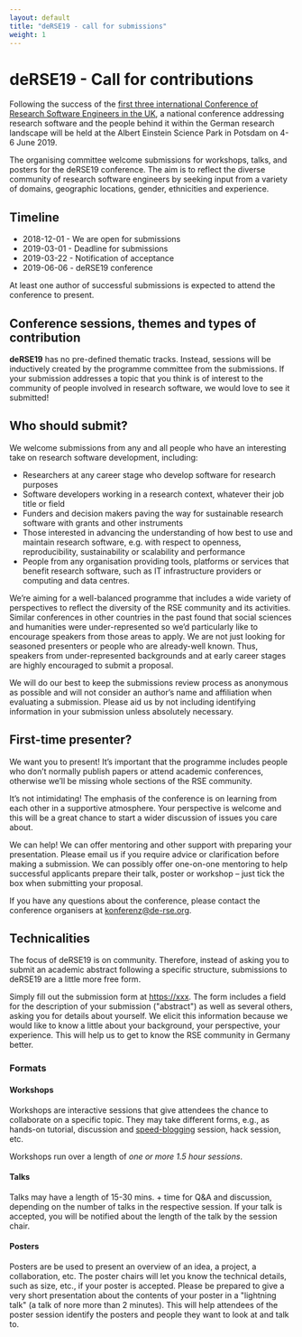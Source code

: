 ```yaml
---
layout: default
title: "deRSE19 - call for submissions"
weight: 1
---
```


# deRSE19 - Call for contributions

Following the success of the [first three international Conference of Research Software Engineers in the UK](https://rse.ac.uk/events/past-conferences/), a national conference addressing research software and the people behind it within the German research landscape will be held at the Albert Einstein Science Park in Potsdam on 4-6 June 2019.

The organising committee welcome submissions for workshops, talks, and posters for the deRSE19 conference. The aim is to reflect the diverse community of research software engineers by seeking input from a variety of domains, geographic locations, gender, ethnicities and experience.

## Timeline

- 2018-12-01 - We are open for submissions
- 2019-03-01 - Deadline for submissions
- 2019-03-22 - Notification of acceptance
- 2019-06-06 - deRSE19 conference

At least one author of successful submissions is expected to attend the conference to present.

## Conference sessions, themes and types of contribution

**deRSE19** has no pre-defined thematic tracks. Instead, sessions will be inductively created
by the programme committee from the submissions. If your submission addresses a 
topic that you think is of interest to the community of people involved in 
research software, we would love to see it submitted!

## Who should submit?

We welcome submissions from any and all people who have an interesting take on research software development, including:

- Researchers at any career stage who develop software for research purposes
- Software developers working in a research context, whatever their job title or field
- Funders and decision makers paving the way for sustainable research software with grants and other instruments
- Those interested in advancing the understanding of how best to use and maintain research software, e.g. with respect to openness, reproducibility, sustainability or scalability and performance
- People from any organisation providing tools, platforms or services that benefit research software, such as IT infrastructure providers or computing and data centres.

We’re aiming for a well-balanced programme that includes a wide variety of perspectives to reflect the diversity of the RSE community and its activities. Similar conferences in other countries in the past found that social sciences and humanities were under-represented so we’d particularly like to encourage speakers from those areas to apply. We are not just looking for seasoned presenters or people who are already-well known. Thus, speakers from under-represented backgrounds and at early career stages are highly encouraged to submit a proposal.

We will do our best to keep the submissions review process as anonymous as possible and will not consider an author’s name and affiliation when evaluating a submission. Please aid us by not including identifying information in your submission unless absolutely necessary.

## First-time presenter?

We want you to present! It’s important that the programme includes people who don’t normally publish papers or attend academic conferences, otherwise we’ll be missing whole sections of the RSE community.

It’s not intimidating! The emphasis of the conference is on learning from each other in a supportive atmosphere. Your perspective is welcome and this will be a great chance to start a wider discussion of issues you care about.

We can help! We can offer mentoring and other support with preparing your presentation. Please email us if you require advice or clarification before making a submission. We can possibly offer one-on-one mentoring to help successful applicants prepare their talk, poster or workshop – just tick the box when submitting your proposal.

If you have any questions about the conference, please contact the conference organisers at [konferenz@de-rse.org](mailto:konferenz@de-rse.org).

## Technicalities

The focus of deRSE19 is on community. Therefore, instead of asking you to submit an academic abstract
following a specific structure, submissions to deRSE19 are a little more free form.

Simply fill out the submission form at <https://xxx>. The form includes a field
for the description of your submission ("abstract") as well as several others,
asking you for details about yourself. We elicit this information because we
would like to know a little about your background, your perspective, your
experience. This will help us to get to know the RSE community in Germany better.

### Formats

#### Workshops

Workshops are interactive sessions that give attendees the chance to collaborate
on a specific topic. They may take different forms, e.g., as hands-on tutorial,
discussion and [speed-blogging](https://www.software.ac.uk/term/speed-blogging) 
session, hack session, etc.

Workshops run over a length of *one or more 1.5 hour sessions*.

#### Talks

Talks may have a length of 15-30 mins. + time for Q&A and discussion, depending 
on the number of talks in the respective session. If your talk is accepted, you 
will be notified about the length of the talk by the session chair.

#### Posters

Posters are be used to present an overview of an idea, a project, a 
collaboration, etc. The poster chairs will let you know the technical details, 
such as size, etc., if your poster is accepted. Please be prepared to give a
very short presentation about the contents of your poster in a "lightning talk"
(a talk of nore more than 2 minutes). This will help attendees of the poster
session identify the posters and people they want to look at and talk to.
